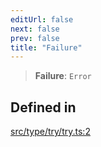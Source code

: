 ```yaml
---
editUrl: false
next: false
prev: false
title: "Failure"
---
```


> **Failure**: `Error`

## Defined in

[src/type/try/try.ts:2](https://github.com/skyleague/axioms/blob/75fb1c5c977f1940e84e5cdcef2be336d1fd81da/src/type/try/try.ts#L2)
